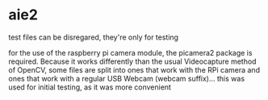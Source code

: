 # aie2

test files can be disregared, they're only for testing

for the use of the raspberry pi camera module, the picamera2 package is required. Because it works differently than the usual Videocapture method of OpenCV, some files are split into ones that work with the RPi camera and ones that work with a regular USB Webcam (webcam suffix)... this was used for initial testing, as it was more convenient


